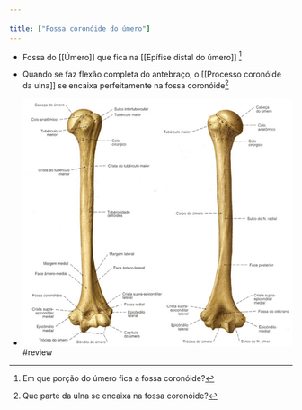 ```yaml
---

title: ["Fossa coronóide do úmero"]
---
```

+ Fossa do [[Úmero]] que fica na [[Epífise distal do úmero]] [^689005]

[^689005]: Em que porção do úmero fica a fossa coronóide?

+  Quando se faz flexão completa do antebraço, o [[Processo coronóide da ulna]] se encaixa perfeitamente na fossa coronóide[^808181]

[^808181]: Que parte da ulna se encaixa na fossa coronóide?

+ ![Pasted image 20210412152431.png](Pasted%20image%2020210412152431.png)
#review 
